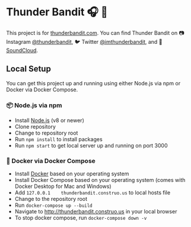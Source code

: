# Thunder Bandit 🎧 🙌

This project is for [thunderbandit.com](https://thunderbandit.com). You can find
Thunder Bandit on 📷 Instagram [@thunderbandit](https://www.instagram.com/thunderbandit/),
🐦 Twitter [@imthunderbandit](https://twitter.com/imthunderbandit), and
🎵 [SoundCloud](https://soundcloud.com/user-544895508).

## Local Setup

You can get this project up and running using either Node.js via npm or Docker 
via Docker Compose. 

### 📦 Node.js via npm

* Install [Node.js](http://nodejs.org/) (v8 or newer)
* Clone repository
* Change to repository root
* Run `npm install` to install packages
* Run `npm start` to get local server up and running on port 3000

### 🐳 Docker via Docker Compose

* Install [Docker](https://hub.docker.com/search/?q=docker%20desktop&type=edition&offering=community) based on your operating system 
* Install Docker Compose based on your operating system (comes with Docker Desktop for Mac and Windows)
* Add `127.0.0.1    thunderbandit.construo.us` to local hosts file
* Change to the repository root
* Run `docker-compose up --build`
* Navigate to http://thunderbandit.construo.us in your local browser
* To stop docker compose, run `docker-compose down -v`
